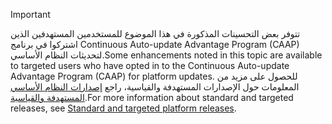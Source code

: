 > [!IMPORTANT]
> <span data-ttu-id="6b163-101">تتوفر بعض التحسينات المذكورة في هذا الموضوع للمستخدمين المستهدفين الذين اشتركوا في برنامج Continuous Auto-update Advantage Program (CAAP) لتحديثات النظام الأساسي.</span><span class="sxs-lookup"><span data-stu-id="6b163-101">Some enhancements noted in this topic are available to targeted users who have opted in to the Continuous Auto-update Advantage Program (CAAP) for platform updates.</span></span> <span data-ttu-id="6b163-102">للحصول على مزيد من المعلومات حول الإصدارات المستهدفة والقياسية، راجع [إصدارات النظام الأساسي المستهدفة والقياسية](../../get-started/public-preview-releases.md).</span><span class="sxs-lookup"><span data-stu-id="6b163-102">For more information about standard and targeted releases, see [Standard and targeted platform releases](../../get-started/public-preview-releases.md).</span></span>
